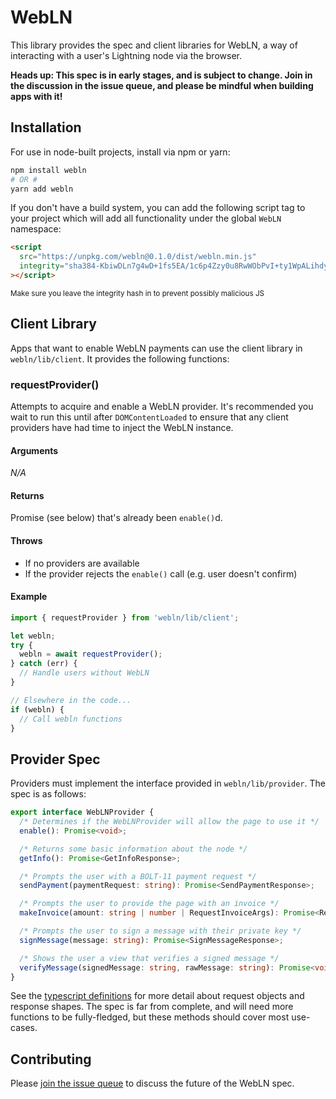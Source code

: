 # WebLN

This library provides the spec and client libraries for WebLN, a way of
interacting with a user's Lightning node via the browser.

**Heads up: This spec is in early stages, and is subject to change.
Join in the discussion in the issue queue, and please be mindful
when building apps with it!**

## Installation

For use in node-built projects, install via npm or yarn:

```bash
npm install webln
# OR #
yarn add webln
```

If you don't have a build system, you can add the following script tag to your
project which will add all functionality under the global `WebLN` namespace:
```html
<script
  src="https://unpkg.com/webln@0.1.0/dist/webln.min.js"
  integrity="sha384-KbiwDLn7g4wD+1fs5EA/1c6p4Zzy0u8RwWObPvI+ty1WpALihdyvjF7/yKJzJk/I" crossorigin="anonymous"
></script>
```
<sup>Make sure you leave the integrity hash in to prevent possibly malicious JS</sup>


## Client Library

Apps that want to enable WebLN payments can use the client library in
`webln/lib/client`. It provides the following functions:

### requestProvider()

Attempts to acquire and enable a WebLN provider. It's recommended
you wait to run this until after `DOMContentLoaded` to ensure that
any client providers have had time to inject the WebLN instance.

#### Arguments

_N/A_

#### Returns

Promise<WebLNProvider> (see below) that's already been `enable()`d.

#### Throws

* If no providers are available
* If the provider rejects the `enable()` call (e.g. user doesn't confirm)

#### Example

```ts
import { requestProvider } from 'webln/lib/client';

let webln;
try {
  webln = await requestProvider();
} catch (err) {
  // Handle users without WebLN
}

// Elsewhere in the code...
if (webln) {
  // Call webln functions
}
```



## Provider Spec

Providers must implement the interface provided in `webln/lib/provider`.
The spec is as follows:

```ts
export interface WebLNProvider {
  /* Determines if the WebLNProvider will allow the page to use it */
  enable(): Promise<void>;

  /* Returns some basic information about the node */
  getInfo(): Promise<GetInfoResponse>;

  /* Prompts the user with a BOLT-11 payment request */
  sendPayment(paymentRequest: string): Promise<SendPaymentResponse>;

  /* Prompts the user to provide the page with an invoice */
  makeInvoice(amount: string | number | RequestInvoiceArgs): Promise<RequestInvoiceResponse>;

  /* Prompts the user to sign a message with their private key */
  signMessage(message: string): Promise<SignMessageResponse>;

  /* Shows the user a view that verifies a signed message */
  verifyMessage(signedMessage: string, rawMessage: string): Promise<void>;
}
```

See the [typescript definitions](https://github.com/wbobeirne/webln/blob/master/src/provider.ts)
for more detail about request objects and response shapes. The spec
is far from complete, and will need more functions to be fully-fledged,
but these methods should cover most use-cases.


## Contributing

Please [join the issue queue](https://github.com/wbobeirne/webln/issues) to
discuss the future of the WebLN spec.
